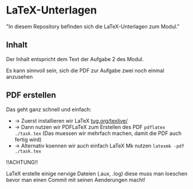 LaTeX-Unterlagen
===============

"In diesem Repository befinden sich die LaTeX-Unterlagen zum Modul."

Inhalt
----

Der Inhalt entspricht dem Text der Aufgabe 2 des Modul.

Es kann sinnvoll sein, sich die PDF zur Aufgabe zwei noch einmal
anzusehen


PDF erstellen
-----------

Das geht ganz schnell und einfach:

 * -> Zuerst installieren wir LaTeX [tug.org/texlive/](https://tug.org/texlive/)
 * -> Dann nutzen wir PDFLaTeX zum Erstellen des PDF
	`pdflatex ./task.tex` (Das muessen wir mehrfach machen, damit die PDF auch fertig wird)
 * -> Alternativ koennen wir auch einfach LaTeX Mk nutzen 
	`latexmk -pdf ./task.tex` 


!!ACHTUNG!!

LaTeX erstelle einige nervige Dateien (.aux, .log) diese muss man loeschen bevor
man einen Commit mit seinen Aenderungen macht!

